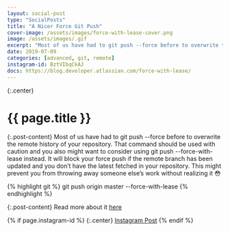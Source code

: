 ```yaml
---
layout: social-post
type: "SocialPosts"
title: "A Nicer Force Git Push"
cover-image: /assets/images/force-with-lease-cover.png
image: /assets/images/.gif
excerpt: "Most of us have had to git push --force before to overwrite the remote history of your repository. There is a flag that is a bit safer..."
date: 2019-07-09
categories: [advanced, git, remote]
instagram-id: BztVIbqCkAJ
docs: https://blog.developer.atlassian.com/force-with-lease/
---
```

{:.center}
# {{ page.title }}

{:.post-content}
Most of us have had to git push --force before to overwrite the remote history 
of your repository. That command should be used with caution and you also might 
want to consider using git push --force-with-lease instead. It will block your 
force push if the remote branch has been updated and you don’t have the latest 
fetched in your repository. This might prevent you from throwing away someone else’s work without realizing it 😳

{% highlight git %}
git push origin master --force-with-lease
{% endhighlight %}

{:.post-content}
Read more about it <a href="{{page.docs}}" target="_blank">here</a>

{% if page.instagram-id %}
{:.center}
<a class="insta-link" href="https://www.instagram.com/p/{{page.instagram-id}}" target="_blank">Instagram Post</a>
{% endif %}
